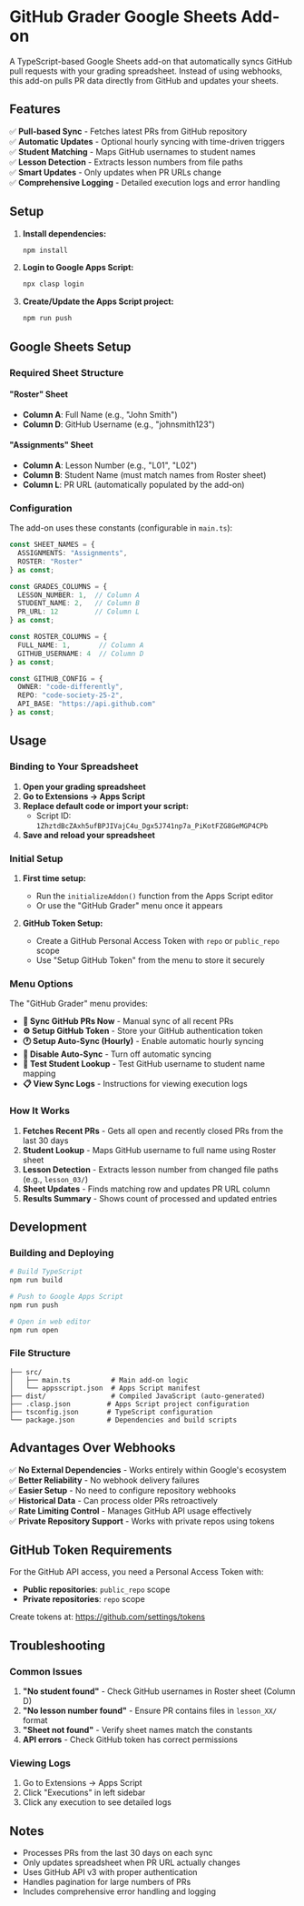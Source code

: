 # GitHub Grader Google Sheets Add-on

A TypeScript-based Google Sheets add-on that automatically syncs GitHub pull requests with your grading spreadsheet. Instead of using webhooks, this add-on pulls PR data directly from GitHub and updates your sheets.

## Features

✅ **Pull-based Sync** - Fetches latest PRs from GitHub repository  
✅ **Automatic Updates** - Optional hourly syncing with time-driven triggers  
✅ **Student Matching** - Maps GitHub usernames to student names  
✅ **Lesson Detection** - Extracts lesson numbers from file paths  
✅ **Smart Updates** - Only updates when PR URLs change  
✅ **Comprehensive Logging** - Detailed execution logs and error handling

## Setup

1. **Install dependencies:**
   ```bash
   npm install
   ```

2. **Login to Google Apps Script:**
   ```bash
   npx clasp login
   ```

3. **Create/Update the Apps Script project:**
   ```bash
   npm run push
   ```

## Google Sheets Setup

### Required Sheet Structure

#### "Roster" Sheet
- **Column A**: Full Name (e.g., "John Smith")  
- **Column D**: GitHub Username (e.g., "johnsmith123")

#### "Assignments" Sheet  
- **Column A**: Lesson Number (e.g., "L01", "L02")
- **Column B**: Student Name (must match names from Roster sheet)
- **Column L**: PR URL (automatically populated by the add-on)

### Configuration

The add-on uses these constants (configurable in `main.ts`):

```typescript
const SHEET_NAMES = {
  ASSIGNMENTS: "Assignments",
  ROSTER: "Roster"
} as const;

const GRADES_COLUMNS = {
  LESSON_NUMBER: 1,  // Column A
  STUDENT_NAME: 2,   // Column B  
  PR_URL: 12         // Column L
} as const;

const ROSTER_COLUMNS = {
  FULL_NAME: 1,       // Column A
  GITHUB_USERNAME: 4  // Column D
} as const;

const GITHUB_CONFIG = {
  OWNER: "code-differently",
  REPO: "code-society-25-2",
  API_BASE: "https://api.github.com"
} as const;
```

## Usage

### Binding to Your Spreadsheet

1. **Open your grading spreadsheet**
2. **Go to Extensions → Apps Script**
3. **Replace default code or import your script:**
   - Script ID: `1ZhztdBcZAxh5ufBPJIVajC4u_Dgx5J741np7a_PiKotFZG8GeMGP4CPb`
4. **Save and reload your spreadsheet**

### Initial Setup

1. **First time setup:**
   - Run the `initializeAddon()` function from the Apps Script editor
   - Or use the "GitHub Grader" menu once it appears

2. **GitHub Token Setup:**
   - Create a GitHub Personal Access Token with `repo` or `public_repo` scope
   - Use "Setup GitHub Token" from the menu to store it securely

### Menu Options

The "GitHub Grader" menu provides:

- **🔄 Sync GitHub PRs Now** - Manual sync of all recent PRs
- **⚙️ Setup GitHub Token** - Store your GitHub authentication token  
- **🕐 Setup Auto-Sync (Hourly)** - Enable automatic hourly syncing
- **🛑 Disable Auto-Sync** - Turn off automatic syncing
- **🧪 Test Student Lookup** - Test GitHub username to student name mapping
- **📋 View Sync Logs** - Instructions for viewing execution logs

### How It Works

1. **Fetches Recent PRs** - Gets all open and recently closed PRs from the last 30 days
2. **Student Lookup** - Maps GitHub username to full name using Roster sheet
3. **Lesson Detection** - Extracts lesson number from changed file paths (e.g., `lesson_03/`)
4. **Sheet Updates** - Finds matching row and updates PR URL column
5. **Results Summary** - Shows count of processed and updated entries

## Development

### Building and Deploying

```bash
# Build TypeScript
npm run build

# Push to Google Apps Script  
npm run push

# Open in web editor
npm run open
```

### File Structure

```
├── src/
│   ├── main.ts          # Main add-on logic
│   └── appsscript.json  # Apps Script manifest
├── dist/                # Compiled JavaScript (auto-generated)
├── .clasp.json         # Apps Script project configuration
├── tsconfig.json       # TypeScript configuration  
└── package.json        # Dependencies and build scripts
```

## Advantages Over Webhooks

✅ **No External Dependencies** - Works entirely within Google's ecosystem  
✅ **Better Reliability** - No webhook delivery failures  
✅ **Easier Setup** - No need to configure repository webhooks  
✅ **Historical Data** - Can process older PRs retroactively  
✅ **Rate Limiting Control** - Manages GitHub API usage effectively  
✅ **Private Repository Support** - Works with private repos using tokens

## GitHub Token Requirements

For the GitHub API access, you need a Personal Access Token with:

- **Public repositories**: `public_repo` scope
- **Private repositories**: `repo` scope  

Create tokens at: https://github.com/settings/tokens

## Troubleshooting

### Common Issues

1. **"No student found"** - Check GitHub usernames in Roster sheet (Column D)
2. **"No lesson number found"** - Ensure PR contains files in `lesson_XX/` format  
3. **"Sheet not found"** - Verify sheet names match the constants
4. **API errors** - Check GitHub token has correct permissions

### Viewing Logs

1. Go to Extensions → Apps Script
2. Click "Executions" in left sidebar  
3. Click any execution to see detailed logs

## Notes

- Processes PRs from the last 30 days on each sync
- Only updates spreadsheet when PR URL actually changes
- Uses GitHub API v3 with proper authentication
- Handles pagination for large numbers of PRs
- Includes comprehensive error handling and logging
